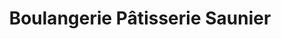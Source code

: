 ---
title: "Boulangerie Pâtisserie Saunier"
url: /lutzelhouse/boulangerie-patisserie-saunier/
shop: boulangerie
---
